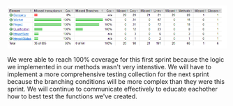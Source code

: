 ![Coverage report](imgs/CoverageChartSP1.png)

We were able to reach 100% coverage for this first sprint because the logic we implemented in our methods wasn't very intenstive. We will have to implement a more comprehensive testing collection for the next sprint because the branching conditions will be more complex than they were this sprint. We will continue to communicate effectively to educate eachother how to best test the functions we've created.
